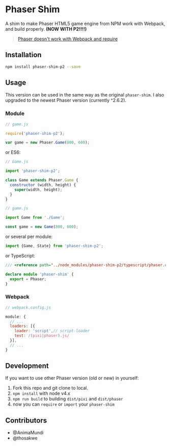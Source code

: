 # Phaser Shim

A shim to make Phaser HTML5 game engine from NPM work with Webpack, and build properly. **(NOW WITH P2!!!!)**

> [Phaser doesn't work with Webpack and require](https://github.com/photonstorm/phaser/issues/1974)

## Installation

```sh
npm install phaser-shim-p2 --save
```

## Usage

This version can be used in the same way as the original `phaser-shim`. I also upgraded to the newest Phaser version
(currently ^2.6.2).

### Module

```js
// game.js

require('phaser-shim-p2');

var game = new Phaser.Game(800, 600);
```

or ES6:

```js
// Game.js

import 'phaser-shim-p2';

class Game extends Phaser.Game {
  constructor (width, height) {
    super(width, height);
  }
}
```

```js
// game.js

import Game from './Game';

const game = new Game(800, 600);
```

or several per module:

```js
import {Game, State} from 'phaser-shim-p2';
```

or TypeScript:

```typescript
/// <reference path="../node_modules/phaser-shim-p2/typescript/phaser.comments.d.ts" />

declare module 'phaser-shim' {
  export = Phaser;
}
```

### Webpack

```js
// webpack.config.js

module: {
  // ...
  loaders: [{
    loader: 'script',// script-loader
    test: /(pixi|phaser).js/
  }],
  // ...
}
```

## Development

If you want to use other Phaser version (old or new) in yourself:

1. Fork this repo and git clone to local.
2. `npm install` with node v4.x
3. `npm run build` to building `dist/pixi` and `dist/phaser`
4. now you can `require` or `import` your `phaser-shim`

## Contributors

- @AnimaMundi
- @thosakwe
